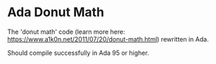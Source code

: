 # Ada Donut Math

The 'donut math' code (learn more here: https://www.a1k0n.net/2011/07/20/donut-math.html) rewritten in Ada. 

Should compile successfully in Ada 95 or higher. 
